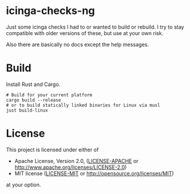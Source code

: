 # icinga-checks-ng

Just some icinga checks I had to or wanted to build or rebuild. I try to
stay compatible with older versions of these, but use at your own risk.

Also there are basically no docs except the help messages.

# Build

Install Rust and Cargo.

    # Build for your current platform
    cargo build --release
    # or to build statically linked binaries for Linux via musl
    just build-linux

# License

This project is licensed under either of

- Apache License, Version 2.0, ([LICENSE-APACHE](LICENSE-APACHE) or
  http://www.apache.org/licenses/LICENSE-2.0)
- MIT license ([LICENSE-MIT](LICENSE-MIT) or
  http://opensource.org/licenses/MIT)

at your option.
